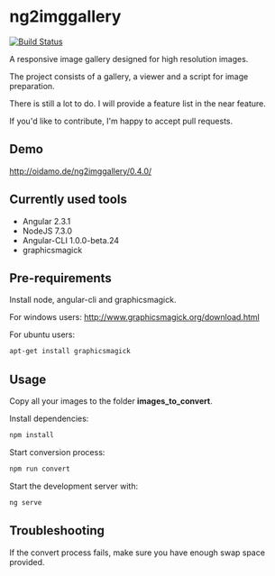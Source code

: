 # ng2imggallery
[![Build Status](https://travis-ci.org/BenjaminBrandmeier/ng2imggallery.svg?branch=master)](https://travis-ci.org/BenjaminBrandmeier/ng2imggallery)

A responsive image gallery designed for high resolution images.

The project consists of a gallery, a viewer and a script for image preparation.

There is still a lot to do. I will provide a feature list in the near feature.

If you'd like to contribute, I'm happy to accept pull requests.

## Demo

http://oidamo.de/ng2imggallery/0.4.0/

## Currently used tools

- Angular 2.3.1
- NodeJS 7.3.0
- Angular-CLI 1.0.0-beta.24
- graphicsmagick

## Pre-requirements

Install node, angular-cli and graphicsmagick.

For windows users:
http://www.graphicsmagick.org/download.html

For ubuntu users:
```bash
apt-get install graphicsmagick
```
## Usage
Copy all your images to the folder **images_to_convert**.

Install dependencies:
```bash
npm install
```
Start conversion process:
```bash
npm run convert
```
Start the development server with:
```bash
ng serve
```

## Troubleshooting

If the convert process fails, make sure you have enough swap space provided.
